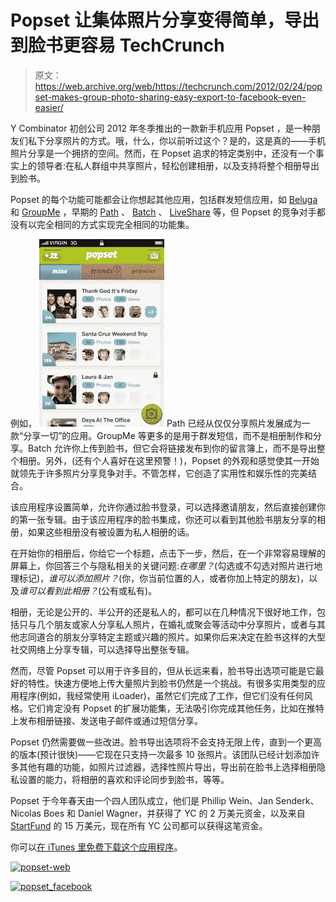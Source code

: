 # Popset 让集体照片分享变得简单，导出到脸书更容易 TechCrunch

> 原文：<https://web.archive.org/web/https://techcrunch.com/2012/02/24/popset-makes-group-photo-sharing-easy-export-to-facebook-even-easier/>

Y Combinator 初创公司 2012 年冬季推出的一款新手机应用 Popset ，是一种朋友们私下分享照片的方式。哦，什么，你以前听过这个？是的，这是真的——手机照片分享是一个拥挤的空间。然而，在 Popset 追求的特定类别中，还没有一个事实上的领导者:在私人群组中共享照片，轻松创建相册，以及支持将整个相册导出到脸书。

Popset 的每个功能可能都会让你想起其他应用，包括群发短信应用，如 [Beluga](https://web.archive.org/web/20221209072603/http://www.crunchbase.com/company/beluga) 和 [GroupMe](https://web.archive.org/web/20221209072603/http://groupme.com/) ，早期的 [Path](https://web.archive.org/web/20221209072603/http://www.crunchbase.com/company/path) 、 [Batch](https://web.archive.org/web/20221209072603/http://itunes.apple.com/us/app/batch/id470069919?ls=1&mt=8) 、 [LiveShare](https://web.archive.org/web/20221209072603/http://www.liveshare.com/) 等，但 Popset 的竞争对手都没有以完全相同的方式实现完全相同的功能集。

例如， [![](img/8052d910400a9eb179cd5b3b2f2ecb6e.png "popset-albums")](https://web.archive.org/web/20221209072603/https://beta.techcrunch.com/wp-content/uploads/2012/02/popset-albums.jpeg) Path 已经从仅仅分享照片发展成为一款“分享一切”的应用。GroupMe 等更多的是用于群发短信，而不是相册制作和分享。Batch 允许你上传到脸书，但它会将链接发布到你的留言簿上，而不是导出整个相册。另外，(还有个人喜好在这里预警！)，Popset 的外观和感觉使其一开始就领先于许多照片分享竞争对手。不管怎样，它创造了实用性和娱乐性的完美结合。

该应用程序设置简单，允许你通过脸书登录，可以选择邀请朋友，然后直接创建你的第一张专辑。由于该应用程序的脸书集成，你还可以看到其他脸书朋友分享的相册，如果这些相册没有被设置为私人相册的话。

在开始你的相册后，你给它一个标题，点击下一步，然后，在一个非常容易理解的屏幕上，你回答三个与隐私相关的关键问题:*在哪里？*(勾选或不勾选对照片进行地理标记)，*谁可以添加照片？*(你，你当前位置的人，或者你加上特定的朋友)，以及*谁可以看到此相册？*(公有或私有)。

相册，无论是公开的、半公开的还是私人的，都可以在几种情况下很好地工作，包括只与几个朋友或家人分享私人照片，在婚礼或聚会等活动中分享照片，或者与其他志同道合的朋友分享特定主题或兴趣的照片。如果你后来决定在脸书这样的大型社交网络上分享专辑，可以选择导出整张专辑。

然而，尽管 Popset 可以用于许多目的，但从长远来看，脸书导出选项可能是它最好的特性。快速方便地上传大量照片到脸书仍然是一个挑战。有很多实用类型的应用程序(例如，我经常使用 iLoader)，虽然它们完成了工作，但它们没有任何风格。它们肯定没有 Popset 的扩展功能集，无法吸引你完成其他任务，比如在推特上发布相册链接、发送电子邮件或通过短信分享。

Popset 仍然需要做一些改进。脸书导出选项将不会支持无限上传，直到一个更高的版本(预计很快)——它现在只支持一次最多 10 张照片。该团队已经计划添加许多其他有趣的功能，如照片过滤器，选择性照片导出，导出前在脸书上选择相册隐私设置的能力，将相册的喜欢和评论同步到脸书，等等。

Popset 于今年春天由一个四人团队成立，他们是 Phillip Wein、Jan Senderk、Nicolas Boes 和 Daniel Wagner，并获得了 YC 的 2 万美元资金，以及来自 [StartFund](https://web.archive.org/web/20221209072603/http://www.crunchbase.com/financial-organization/start-fund) 的 15 万美元，现在所有 YC 公司都可以获得这笔资金。

你可以[在 iTunes 里免费下载这个应用程序](https://web.archive.org/web/20221209072603/http://itunes.apple.com/us/app/popset/id439822165?mt=8)。

[![](img/86a70bc55892a491c3b689c3d813de1c.png "popset-web")](https://web.archive.org/web/20221209072603/https://beta.techcrunch.com/wp-content/uploads/2012/02/popset-web.jpeg)

[![](img/8e5c378ac6b932b6844f74fa12704279.png "popset_facebook")](https://web.archive.org/web/20221209072603/https://beta.techcrunch.com/wp-content/uploads/2012/02/popset_facebook.jpeg)